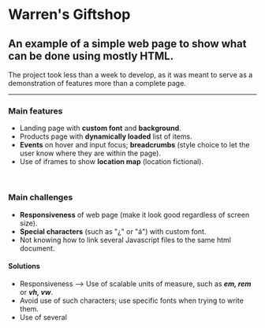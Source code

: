 <h1> Warren's Giftshop </h1>

<h2>An example of a simple web page to show what can be done using mostly HTML.</h2>

<p>The project took less than a week to develop, as it was meant to serve as a demonstration of features more than a complete page.</p>

<hr>

<h3> Main features </h3>
<ul>
  <li>Landing page with <strong>custom font</strong> and <strong>background</strong>.</li>
  <li>Products page with <strong>dynamically loaded</strong> list of items.</li>
  <li><strong>Events</strong> on hover and input focus; <strong>breadcrumbs</strong> (style choice to let the user know where they are within the page).</li>
  <li>Use of iframes to show <strong>location map</strong> (location fictional).</li>
</ul>
<br>
<h3>Main challenges</h3>
<ul>
  <li><strong>Responsiveness</strong> of web page (make it look good regardless of screen size).</li>
  <li><strong>Special characters</strong> (such as "¿" or "á") with custom font.</li>
  <li>Not knowing how to link </strong>several Javascript files</strong> to the same html document.</li>
</ul>

<h4>Solutions</h4>
<ul>
  <li>Responsiveness --> Use of scalable units of measure, such as <em><strong>em, rem</strong></em> or <em><strong>vh, vw</strong></em>.</li>
  <li>Avoid use of such characters; use specific fonts when trying to write them.</li>
  <li>Use of several <strong><script></strong> tags and the reserved keyword <strong>defer</strong> to load them once the document is ready.</li>
</ul>

<hr>

Landing page
![login](https://user-images.githubusercontent.com/77986392/224255121-13d7328c-8b3d-46b0-b9f4-fb337a4f60fb.png)

Products page
![products](https://user-images.githubusercontent.com/77986392/224255196-86b5adcf-1f6b-4c25-83b1-8c9f4140bc05.png)

Location page
![location](https://user-images.githubusercontent.com/77986392/224255240-2b71095d-f78a-4c03-9fbd-6d7f2569b188.png)
